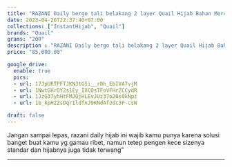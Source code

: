 ```yaml
---
title: "RAZANI Daily bergo tali belakang 2 layer Quail Hijab Bahan Mercy Twill"
date: 2023-04-26T22:37:40+07:00
collections: ["InstantHijab", "Quail"]
brands: "Quail"
grams: "200"
description : "RAZANI Daily bergo tali belakang 2 layer Quail Hijab Bahan Mercy Twill"
price: "85,000.00"

google_drive:
  enable: true
  pics:
  - url: 17JpURTPFTJKN3tGSi__r0h_EbIVA7vjM
  - url: 1NwtGHrOY2s1Ey_IXCOsTFoVFHrZCCydR
  - url: 1JzG37yhHtFMJQjHLEvJUz37o20s0kNpz
  - url: 1b_kpHzZsDqrIldfnJ9KNdAfJdc3F-csW

draft: false
---
```


Jangan sampai lepas, razani daily hijab ini wajib kamu punya 
karena solusi banget buat kamu yg gamau ribet, namun tetep pengen kece 
sizenya standar dan hijabnya juga tidak terwang"

-----    
 
